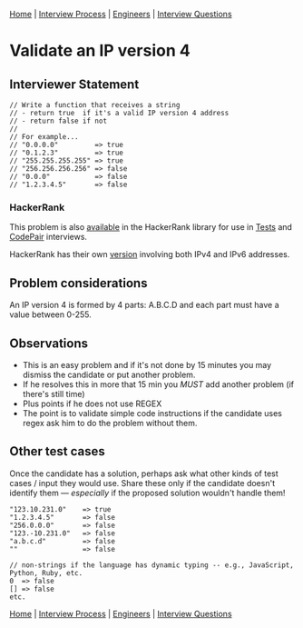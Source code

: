 [Home](../../../README.md) |
[Interview Process](../../README.md) |
[Engineers](../README.md) |
[Interview Questions](README.md)

# Validate an IP version 4

## Interviewer Statement
```
// Write a function that receives a string
// - return true  if it's a valid IP version 4 address
// - return false if not
//
// For example...
// "0.0.0.0"         => true
// "0.1.2.3"         => true
// "255.255.255.255" => true
// "256.256.256.256" => false
// "0.0.0"           => false
// "1.2.3.4.5"       => false

```

### HackerRank
This problem is also
[available](https://www.hackerrank.com/x/library/personal/mine/coding/questions/288822/view)
in the HackerRank library for use in
[Tests](https://www.hackerrank.com/x/tests) and
[CodePair](https://www.hackerrank.com/x/interviews/mypads)
interviews.

HackerRank has their own
[version](https://www.hackerrank.com/x/library/hackerrank/coding/questions/141294/view)
involving both IPv4 and IPv6 addresses.

## Problem considerations
An IP version 4 is formed by 4 parts: A.B.C.D and each part must have a value between 0-255.

## Observations
- This is an easy problem and if it's not done by 15 minutes you may dismiss the candidate or put another problem.
- If he resolves this in more that 15 min you *MUST* add another problem (if there's still time)
- Plus points if he does not use REGEX
- The point is to validate simple code instructions if the candidate uses regex ask him to do the problem without them.

## Other test cases
Once the candidate has a solution, perhaps ask what other kinds of test cases / input
they would use. Share these only if the candidate doesn't identify them &mdash; _especially_ if the proposed solution wouldn't handle them!

```
"123.10.231.0"    => true
"1.2.3.4.5"       => false
"256.0.0.0"       => false
"123.-10.231.0"   => false
"a.b.c.d"         => false
""                => false

// non-strings if the language has dynamic typing -- e.g., JavaScript, Python, Ruby, etc.
0  => false
[] => false
etc.
```

[Home](../../../README.md) |
[Interview Process](../../README.md) |
[Engineers](../README.md) |
[Interview Questions](README.md)
